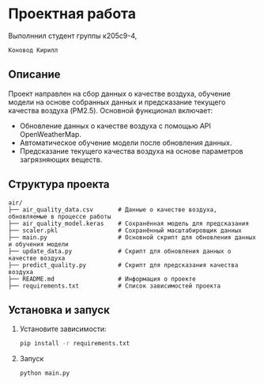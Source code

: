 # Проектная работа


Выполннил студент группы к205с9-4, 
   ```
   Коновод Кирилл
   ```
## Описание
Проект направлен на сбор данных о качестве воздуха, обучение модели на основе собранных данных и предсказание текущего качества воздуха (PM2.5). Основной функционал включает:
- Обновление данных о качестве воздуха с помощью API OpenWeatherMap.
- Автоматическое обучение модели после обновления данных.
- Предсказание текущего качества воздуха на основе параметров загрязняющих веществ.

## Структура проекта
   ```
   air/
   ├── air_quality_data.csv       # Данные о качестве воздуха, обновляемые в процессе работы
   ├── air_quality_model.keras    # Сохранённая модель для предсказания
   ├── scaler.pkl                 # Сохранённый масштабировщик данных
   ├── main.py                    # Основной скрипт для обновления данных и обучения модели
   ├── update_data.py             # Скрипт для обновления данных о качестве воздуха
   ├── predict_quality.py         # Скрипт для предсказания качества воздуха
   ├── README.md                  # Информация о проекте
   ├── requirements.txt           # Список зависимостей проекта

   ```
  
## Установка и запуск
1. Установите зависимости:
   ```bash
   pip install -r requirements.txt
   ```
2. Запуск
   ```bash
   python main.py
   ```
